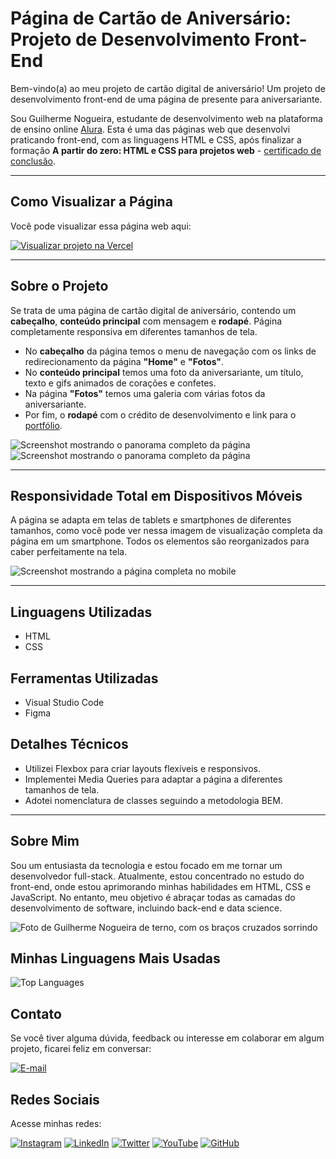 # Página de Cartão de Aniversário: Projeto de Desenvolvimento Front-End
Bem-vindo(a) ao meu projeto de cartão digital de aniversário! Um projeto de desenvolvimento front-end de uma página de presente para aniversariante.

Sou Guilherme Nogueira, estudante de desenvolvimento web na plataforma de ensino online [Alura](https://www.alura.com.br/). Esta é uma das páginas web que desenvolvi praticando front-end, com as linguagens HTML e CSS, após finalizar a formação **A partir do zero: HTML e CSS para projetos web** - [certificado de conclusão](https://cursos.alura.com.br/degree/certificate/d45ed1ca-481e-406e-b20a-852039d6efbb?lang=pt_BR).

---

## Como Visualizar a Página

Você pode visualizar essa página web aqui: 

[![Visualizar projeto na Vercel](https://img.shields.io/badge/Vercel%20Cloud-Visualizar%20a%20página-blue?style=flat-square&logo=vercel&logoColor=white&link=https://aniversario-angelle.vercel.app/)](https://aniversario-angelle.vercel.app/)

---

## Sobre o Projeto

Se trata de uma página de cartão digital de aniversário, contendo um **cabeçalho**, **conteúdo principal** com mensagem e **rodapé**. Página completamente responsiva em diferentes tamanhos de tela.

* No **cabeçalho** da página temos o menu de navegação com os links de redirecionamento da página **"Home"** e **"Fotos"**.
* No **conteúdo principal** temos uma foto da aniversariante, um título, texto e gifs animados de corações e confetes.
* Na página **"Fotos"** temos uma galeria com várias fotos da aniversariante.
* Por fim, o **rodapé** com o crédito de desenvolvimento e link para o [portfólio](https://portfolio-fosdmm3ps-guinogueira2202.vercel.app/).

<img src="./img/readme/screencapture-aniversario-angelle-vercel-app-index-html-2023-08-26-04_15_18.png" alt="Screenshot mostrando o panorama completo da página">
<img src="./img/readme/screencapture-aniversario-angelle-vercel-app-fotos-html-2023-08-26-04_17_35.png" alt="Screenshot mostrando o panorama completo da página">

---

## Responsividade Total em Dispositivos Móveis

A página se adapta em telas de tablets e smartphones de diferentes tamanhos, como você pode ver nessa imagem de visualização completa da página em um smartphone. Todos os elementos são reorganizados para caber perfeitamente na tela.

<img src="./img/readme/screencapture-aniversario-angelle-vercel-app-index-html-2023-08-26-05_16_22.png" alt="Screenshot mostrando a página completa no mobile">

---

## Linguagens Utilizadas

* HTML
* CSS

## Ferramentas Utilizadas

* Visual Studio Code
* Figma

## Detalhes Técnicos

- Utilizei Flexbox para criar layouts flexíveis e responsivos.
- Implementei Media Queries para adaptar a página a diferentes tamanhos de tela.
- Adotei nomenclatura de classes seguindo a metodologia BEM.

---

## Sobre Mim

Sou um entusiasta da tecnologia e estou focado em me tornar um desenvolvedor full-stack. Atualmente, estou concentrado no estudo do front-end, 
onde estou aprimorando minhas habilidades em HTML, CSS e JavaScript. No entanto, meu objetivo é abraçar todas as camadas do desenvolvimento de 
software, incluindo back-end e data science.

<img src="./img/readme/Perfil-Gui.png" alt="Foto de Guilherme Nogueira de terno, com os braços cruzados sorrindo">

## Minhas Linguagens Mais Usadas

![Top Languages](https://github-readme-stats.vercel.app/api/top-langs/?username=guinogueira2202&layout=compact)

## Contato

Se você tiver alguma dúvida, feedback ou interesse em colaborar em algum projeto, ficarei feliz em conversar: 

[![E-mail](https://img.shields.io/badge/Contato%20via%20E--mail-guinogueira2202%40hotmail.com-blue)](mailto:guinogueira2202@hotmail.com)

## Redes Sociais 
Acesse minhas redes:

[![Instagram](https://img.shields.io/badge/Instagram-guinogueira2202-purple)](https://www.instagram.com/guinogueira2202/) [![LinkedIn](https://img.shields.io/badge/LinkedIn-guinogueira2202-blue)](https://www.linkedin.com/in/guinogueira2202/) [![Twitter](https://img.shields.io/badge/Twitter-guinogueira2202-lightblue)](https://twitter.com/guinogueira2202) [![YouTube](https://img.shields.io/badge/YouTube-guinogueira2202-red)](https://www.youtube.com/channel/UCEfL_pp3h8Ul-LIL1C4o34w) [![GitHub](https://img.shields.io/badge/GitHub-guinogueira2202-darkgreen)](https://github.com/guinogueira2202)
